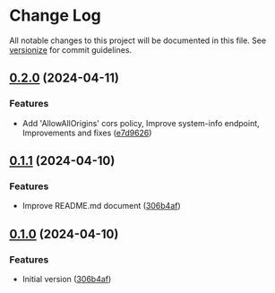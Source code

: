 # Change Log

All notable changes to this project will be documented in this file. See [versionize](https://github.com/versionize/versionize) for commit guidelines.

<a name="0.2.0"></a>
## [0.2.0](https://www.github.com/opolancoh/talenica-proyecta-dotnet/releases/tag/v0.2.0) (2024-04-11)

### Features

* Add 'AllowAllOrigins' cors policy, Improve system-info endpoint, Improvements and fixes ([e7d9626](https://www.github.com/opolancoh/talenica-proyecta-dotnet/commit/e7d9626866691be5a9c4ee72a313b82996e0092f))

<a name="0.1.1"></a>
## [0.1.1](https://www.github.com/opolancoh/talenica-proyecta-dotnet/releases/tag/v0.1.1) (2024-04-10)

### Features

* Improve README.md document ([306b4af](https://www.github.com/opolancoh/talenica-proyecta-dotnet/commit/306b4af6c4b51f7791df1f8b3e61e9e35ab17905))

<a name="0.1.0"></a>
## [0.1.0](https://www.github.com/opolancoh/talenica-proyecta-dotnet/releases/tag/v0.1.0) (2024-04-10)

### Features

* Initial version ([306b4af](https://www.github.com/opolancoh/talenica-proyecta-dotnet/commit/306b4af6c4b51f7791df1f8b3e61e9e35ab17905))


